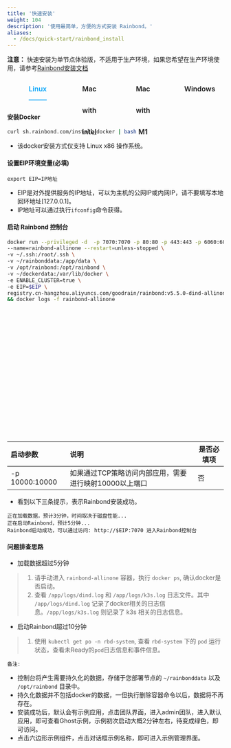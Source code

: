 ```yaml
---
title: '快速安装'
weight: 104
description: '使用最简单，方便的方式安装 Rainbond。'
aliases:
  - /docs/quick-start/rainbond_install
---
```


**注意：**
快速安装为单节点体验版，不适用于生产环境，如果您希望在生产环境使用，请参考[Rainbond安装文档](https://www.rainbond.com/docs/user-operations/deploy/)


<style scoped>
.tabes {
    width: 100%;
    height: 830px;
    padding: 0;
    list-style: none;
    display: flex;
    position: relative;
    overflow: hidden;
}
.tab-input {
    display: none;
}
.tab-item {
    margin-left:30px;
    padding:0px 20px;
    height: 50px;
    text-align: center;
}
.tab-item:hover{
    background-color:#ebedf0;
    border-top-left-radius: 4px;
    border-top-right-radius: 4px;
}
.tab-tit {
    display: block;
    width: 100%;
    height: 100%;
    line-height: 50px;
    cursor: pointer;
    font-size: 16px;
    font-weight: 600;
}
.tab-input:checked+.tab-tit {
    color: #0FA7F9;
    border-bottom: 2px solid #0FA7F9;
}
.tab-content {
    width:100%;
    display: none;
    position: absolute;
    top: 60px;
    left: 0;
    text-align: left;
    box-sizing: border-box;
}
.tab-input:checked~.tab-content {
    display: block;
}
</style>
<div class="tabes">
      <div class="tab-item">
            <input type="radio" name="check" id="active1" class="tab-input" checked>
            <label for="active1" class="tab-tit">Linux</label>
            <div class="tab-content">

#### 安装Docker

```bash
curl sh.rainbond.com/install_docker | bash
```

- 该docker安装方式仅支持 Linux x86 操作系统。

#### 设置EIP环境变量(必填)

``` 
export EIP=IP地址
```

- EIP是对外提供服务的IP地址，可以为主机的公网IP或内网IP，请不要填写本地回环地址[127.0.0.1]。
- IP地址可以通过执行```ifconfig```命令获得。


#### 启动 Rainbond 控制台


```bash
docker run --privileged -d  -p 7070:7070 -p 80:80 -p 443:443 -p 6060:6060 -p 8443:8443 \
--name=rainbond-allinone --restart=unless-stopped \
-v ~/.ssh:/root/.ssh \
-v ~/rainbonddata:/app/data \
-v /opt/rainbond:/opt/rainbond \
-v ~/dockerdata:/var/lib/docker \
-e ENABLE_CLUSTER=true \
-e EIP=$EIP \
registry.cn-hangzhou.aliyuncs.com/goodrain/rainbond:v5.5.0-dind-allinone \
&& docker logs -f rainbond-allinone
```

</div>
        </div>
        <div class="tab-item">
            <input type="radio" name="check" id="active2" class="tab-input">
            <label for="active2" class="tab-tit">Mac with intel</label>
            <div class="tab-content">

#### 安装条件：
- 推荐cpu：2  
- 推荐内存：8G             
- 根分区磁盘保证50G+
- 保证有可用的 docker desktop， 点击此处下载[Docker Desktop](https://docs.docker.com/desktop/mac/release-notes/#docker-desktop)

#### 设置EIP环境变量（必填）

``` 
export EIP=IP地址
```

- EIP是对外提供服务的IP地址，可以为主机的公网IP或内网IP，请不要填写本地回环地址[127.0.0.1]。
- IP地址可以通过执行```ifconfig```命令获得，或者按住`Option`的同时点击右上角`WIFI`图标即可。

#### 启动控制台：

**启动命令需要在MAC终端命令行执行**

```
docker run --privileged -d -p 7070:7070 -p 80:80 -p 443:443 -p 6060:6060 -p 8443:8443 \
--name=rainbond-allinone --restart=unless-stopped \
-v ~/.ssh:/root/.ssh \
-v ~/opt/rainbond:/opt/rainbond \
-v ~/rainbonddata:/app/data \
-e ENABLE_CLUSTER=true \
-e EIP=$EIP \
registry.cn-hangzhou.aliyuncs.com/goodrain/rainbond:v5.5.0-dind-allinone \
&& docker logs -f rainbond-allinone
```

</div>
        </div>
        <div class="tab-item">
            <input type="radio" name="check" id="active3" class="tab-input">
            <label for="active3" class="tab-tit">Mac with M1</label>
            <div class="tab-content">
            
#### 安装条件：
- 推荐cpu：2  
- 推荐内存：8G 
- 根分区磁盘保证50G+
- 保证有可用的 docker desktop， 点击此处下载[Docker Desktop](https://docs.docker.com/desktop/mac/release-notes/#docker-desktop)

#### 设置EIP环境变量（必填）

``` 
export EIP=IP地址
```

- EIP是对外提供服务的IP地址，可以为主机的公网IP或内网IP，请不要填写本地回环地址[127.0.0.1]。
- IP地址可以通过执行```ifconfig```命令获得，或者按住`Option`的同时点击右上角`WIFI`图标即可。

#### 启动控制台：

**启动命令需要在MAC终端命令行执行**

```
docker run --privileged -d -p 7070:7070 -p 80:80 -p 443:443 -p 6060:6060 -p 8443:8443 \
--name=rainbond-allinone --restart=unless-stopped \
-v ~/.ssh:/root/.ssh \
-v ~/opt/rainbond:/opt/rainbond \
-v ~/rainbonddata:/app/data \
-e ENABLE_CLUSTER=true \
-e EIP=$EIP \
registry.cn-hangzhou.aliyuncs.com/goodrain/rainbond:v5.5.0-dind-arm64-allinone \
&& docker logs -f rainbond-allinone
```

<b> </b>
            </div>
      </div>
      <div class="tab-item">
            <input type="radio" name="check" id="active4" class="tab-input">
            <label for="active4" class="tab-tit">Windows</label>
            <div class="tab-content">

#### 安装条件：
- 推荐cpu：2  
- 推荐内存：8G 
- 根分区磁盘保证50G+
- 保证有可用的 docker desktop， 点击此处下载[Docker Desktop](https://docs.docker.com/desktop/windows/install/)

#### 设置EIP环境变量（必填）

```
-e EIP=IP地址
```

- EIP是对外提供服务的IP地址，可以为主机的公网IP或内网IP，请不要填写本地回环地址[127.0.0.1]。
- IP地址为必填项，可以通过```ipconfig```命令，或者点击右下角网络图标>查看其属性获得IP地址。

#### 启动控制台：

**启动命令需要在CMD命令行执行**

```bash
docker run --privileged -d  -p 7070:7070 -p 80:80 -p 443:443 -p 6060:6060 -p 8443:8443 ^
--name=rainbond-allinone --restart=unless-stopped ^
-v ~/.ssh:/root/.ssh ^
-v ~/rainbonddata:/app/data ^
-v ~/opt/rainbond:/opt/rainbond ^
-e ENABLE_CLUSTER=true ^
-e EIP=IP地址 ^
registry.cn-hangzhou.aliyuncs.com/goodrain/rainbond:v5.5.0-dind-allinone ^
&& docker logs -f rainbond-allinone
```        

<b> </b>
            </div>
      </div>
    </div>


| 启动参数       | 说明                                                   | 是否必填项 |
| :------------- | :----------------------------------------------------- | ---------- |
| -p 10000:10000 | 如果通过TCP策略访问内部应用，需要进行映射10000以上端口 | 否         |

- 看到以下三条提示，表示Rainbond安装成功。

``` 
正在加载数据，预计3分钟，时间取决于磁盘性能...
正在启动Rainbond，预计5分钟...
Rainbond启动成功，可以通过访问: http://$EIP:7070 进入Rainbond控制台
```

#### 问题排查思路
- 加载数据超过5分钟

> 1. 请手动进入 `rainbond-allinone` 容器，执行 `docker ps`, 确认docker是否启动。
> 2. 查看 `/app/logs/dind.log` 和 `/app/logs/k3s.log` 日志文件。其中 `/app/logs/dind.log` 记录了docker相关的日志信息。`/app/logs/k3s.log` 则记录了 k3s 相关的日志信息。

- 启动Rainbond超过10分钟

> 1. 使用 `kubectl get po -n rbd-system`, 查看 `rbd-system` 下的 `pod` 运行状态，查看未Ready的`pod`日志信息和事件信息。


`备注:`

- 控制台将产生需要持久化的数据，存储于您部署节点的 `~/rainbonddata` 以及 ``` /opt/rainbond``` 目录中。
- 持久化数据并不包括docker的数据，一但执行删除容器命令以后，数据将不再存在。
- 安装成功后，默认会有示例应用，点击团队界面，进入admin团队，进入默认应用，即可查看Ghost示例，示例初次启动大概2分钟左右，待变成绿色，即可访问。
- 点击六边形示例组件，点击对话框示例名称，即可进入示例管理界面。
